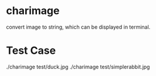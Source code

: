 charimage
=========

convert image to string, which can be displayed in terminal.


Test Case
=========
./charimage test/duck.jpg
./charimage test/simplerabbit.jpg
